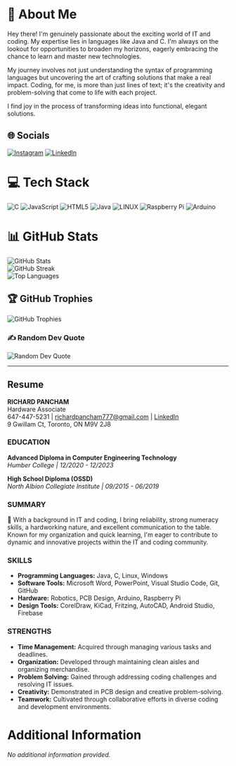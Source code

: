 # 💫 About Me
Hey there! I'm genuinely passionate about the exciting world of IT and coding. My expertise lies in languages like Java and C. I'm always on the lookout for opportunities to broaden my horizons, eagerly embracing the chance to learn and master new technologies.

My journey involves not just understanding the syntax of programming languages but uncovering the art of crafting solutions that make a real impact. Coding, for me, is more than just lines of text; it's the creativity and problem-solving that come to life with each project.

I find joy in the process of transforming ideas into functional, elegant solutions. 

## 🌐 Socials
[![Instagram](https://img.shields.io/badge/Instagram-%23E4405F.svg?logo=Instagram&logoColor=white)](https://instagram.com/rouge_dev_richie) [![LinkedIn](https://img.shields.io/badge/LinkedIn-%230077B5.svg?logo=linkedin&logoColor=white)](https://linkedin.com/in/richard-pancham-95a329260)

# 💻 Tech Stack
![C](https://img.shields.io/badge/c-%2300599C.svg?style=for-the-badge&logo=c&logoColor=white) ![JavaScript](https://img.shields.io/badge/javascript-%23323330.svg?style=for-the-badge&logo=javascript&logoColor=%23F7DF1E) ![HTML5](https://img.shields.io/badge/html5-%23E34F26.svg?style=for-the-badge&logo=html5&logoColor=white) ![Java](https://img.shields.io/badge/java-%23ED8B00.svg?style=for-the-badge&logo=java&logoColor=white) ![LINUX](https://img.shields.io/badge/Linux-FCC624?style=for-the-badge&logo=linux&logoColor=black) ![Raspberry Pi](https://img.shields.io/badge/-RaspberryPi-C51A4A?style=for-the-badge&logo=Raspberry-Pi) ![Arduino](https://img.shields.io/badge/-Arduino-00979D?style=for-the-badge&logo=Arduino&logoColor=white)

# 📊 GitHub Stats
![GitHub Stats](https://github-readme-stats.vercel.app/api?username=RichardPancham3454&theme=dark&hide_border=false&include_all_commits=false&count_private=false)  
![GitHub Streak](https://github-readme-streak-stats.herokuapp.com/?user=RichardPancham3454&theme=dark&hide_border=false)  
![Top Languages](https://github-readme-stats.vercel.app/api/top-langs/?username=RichardPancham3454&theme=dark&hide_border=false&include_all_commits=false&count_private=false&layout=compact)

## 🏆 GitHub Trophies
![GitHub Trophies](https://github-profile-trophy.vercel.app/?username=RichardPancham3454&theme=darkhub&no-frame=false&no-bg=false&margin-w=4)

### ✍️ Random Dev Quote
![Random Dev Quote](https://quotes-github-readme.vercel.app/api?type=vertical&theme=dark)

---

## Resume

**RICHARD PANCHAM**  
Hardware Associate  
647-447-5231 | richardpancham777@gmail.com | [LinkedIn](https://linkedin.com/in/richard-pancham-95a329260)  
9 Gwillam Ct, Toronto, ON M9V 2J8



### EDUCATION

**Advanced Diploma in Computer Engineering Technology**  
*Humber College | 12/2020 - 12/2023*

**High School Diploma (OSSD)**  
*North Albion Collegiate Institute | 09/2015 - 06/2019*

### SUMMARY

🚀 With a background in IT and coding, I bring reliability, strong numeracy skills, a hardworking nature, and excellent communication to the table. Known for my organization and quick learning, I'm eager to contribute to dynamic and innovative projects within the IT and coding community.

### SKILLS

- **Programming Languages:** Java, C, Linux, Windows
- **Software Tools:** Microsoft Word, PowerPoint, Visual Studio Code, Git, GitHub
- **Hardware:** Robotics, PCB Design, Arduino, Raspberry Pi
- **Design Tools:** CorelDraw, KiCad, Fritzing, AutoCAD, Android Studio, Firebase

### STRENGTHS

- **Time Management:** Acquired through managing various tasks and deadlines.
- **Organization:** Developed through maintaining clean aisles and organizing merchandise.
- **Problem Solving:** Gained through addressing coding challenges and resolving IT issues.
- **Creativity:** Demonstrated in PCB design and creative problem-solving.
- **Teamwork:** Cultivated through collaborative efforts in diverse coding and development environments.

# Additional Information
*No additional information provided.*
